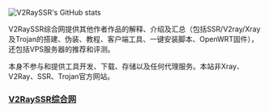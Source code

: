 ![V2RaySSR's GitHub stats](https://github-readme-stats.vercel.app/api?username=V2RaySSR&show_icons=true&theme=vue)

V2RaySSR综合网提供其他作者作品的解释、介绍及汇总（包括SSR/V2ray/Xray及Trojan的搭建、伪装、教程、客户端工具、一键安装脚本、OpenWRT固件），还包括VPS服务器的推荐和评测。

本身不参与和提供工具开发、下载、存储以及任何代理服务。本站非Xray、V2Ray、SSR、Trojan官方网站。

### [V2RaySSR综合网](https://v2rayssr.com)
